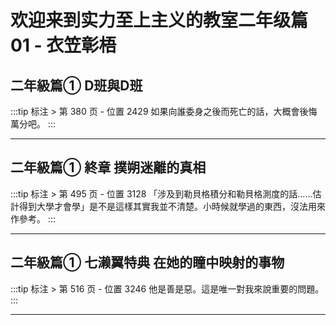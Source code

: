 # 欢迎来到实力至上主义的教室二年级篇 01 - 衣笠彰梧

## 二年級篇① D班與D班 

:::tip 标注 > 第 380 页 - 位置 2429
如果向誰委身之後而死亡的話，大概會後悔萬分吧。
:::

---

## 二年級篇① 終章 撲朔迷離的真相 

:::tip 标注 > 第 495 页 - 位置 3128
「涉及到勒貝格積分和勒貝格測度的話……估計得到大學才會學」是不是這樣其實我並不清楚。小時候就學過的東西，沒法用來作參考。
:::

---

## 二年級篇① 七濑翼特典 在她的瞳中映射的事物 

:::tip 标注 > 第 516 页 - 位置 3246
他是善是惡。這是唯一對我來說重要的問題。
:::

---

